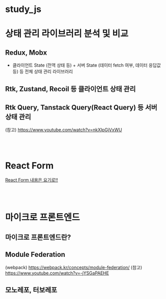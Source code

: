 # study_js

# 상태 관리 라이브러리 분석 및 비교
## Redux, Mobx
- 클라이언트 State (전역 상태 등) + 서버 State (데이터 fetch 여부, 데이터 응답값 등) 등 전체 상태 관리 라이브러리


## Rtk, Zustand, Recoil 등 클라이언트 상태 관리


## Rtk Query, Tanstack Query(React Query) 등 서버 상태 관리

(참고) https://www.youtube.com/watch?v=nkXIpGjVxWU


<br/>
<br/>

# React Form
<a href="./react-form/README.md">React Form 내용은 요기로!!</a>


<br/>
<br/>

# 마이크로 프론트엔드
## 마이크로 프론트엔드란?

## Module Federation
(webpack) https://webpack.kr/concepts/module-federation/
(참고) https://www.youtube.com/watch?v=-jYSGaPAEHE

## 모노레포, 터보레포
